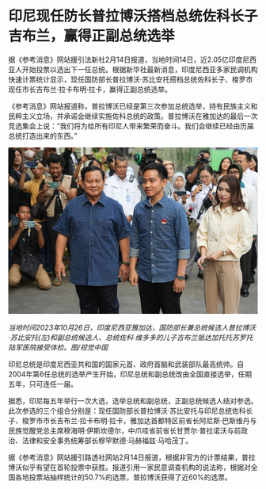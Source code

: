 # 印尼现任防长普拉博沃搭档总统佐科长子吉布兰，赢得正副总统选举

据《参考消息》网站援引法新社2月14日报道，当地时间14日，近2.05亿印度尼西亚人开始投票以选出下一任总统。根据新华社最新消息，印度尼西亚多家民调机构快速计票统计显示，现任国防部长普拉博沃·苏比安托搭档总统佐科长子、梭罗市现任市长吉布兰·拉卡布明·拉卡，赢得正副总统选举。

《参考消息》网站报道称，普拉博沃已经是第三次参加总统选举，持有民族主义和民粹主义立场，并承诺会继续实施佐科总统的政策。普拉博沃在雅加达的最后一次竞选集会上说：“我们将为给所有印尼人带来繁荣而奋斗。我们会继续已经由历届总统打造出来的东西。”

![dbfc7dba37bfed092a87df1028d0c861.jpg](https://raw.githubusercontent.com/qqhsx/qqnews_image/main/2024/02/14/印尼现任防长普拉博沃搭档总统佐科长子吉布兰，赢得正副总统选举/dbfc7dba37bfed092a87df1028d0c861.jpg)

_当地时间2023年10月26日，印度尼西亚雅加达，国防部长兼总统候选人普拉博沃·苏比安托(左)和副总统候选人、总统佐科·维多多的儿子吉布兰抵达加托托苏罗托陆军医院接受体检。图/视觉中国_

印尼总统是印度尼西亚共和国的国家元首、政府首脑和武装部队最高统帅。自2004年第6任总统的选举产生开始，印尼总统和副总统改由全国直接选举，任期五年，只可连任一届。

据悉，印尼每五年举行一次大选，选举总统和副总统，正副总统候选人结对参选。此次参选的三个组合分别是：现任国防部长普拉博沃·苏比安托与印尼总统佐科长子、梭罗市市长吉布兰·拉卡布明·拉卡，雅加达首都特区前省长阿尼斯·巴斯维丹与民族觉醒党总主席穆海明·伊斯坎德尔，中爪哇省前省长甘贾尔·普拉诺沃与前政治、法律和安全事务统筹部长穆罕默德·马赫福兹·马哈茂丁。

据《参考消息》网站援引路透社网站2月14日报道，根据非官方的计票结果，普拉博沃似乎有望在首轮投票中获胜。报道引用一家民意调查机构的说法称，根据对全国各地投票站抽样统计的50.7%的选票，普拉博沃获得了近60%的选票。

